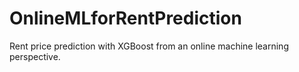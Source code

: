 # OnlineMLforRentPrediction
Rent price prediction with XGBoost from an online machine learning perspective.
